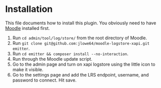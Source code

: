 # Installation
This file documents how to install this plugin. You obviously need to have [Moodle](https://moodle.org/) installed first.

1. Run `cd admin/tool/log/store/` from the root directory of Moodle.
2. Run `git clone git@github.com:jlowe64/moodle-logstore-xapi.git emitter`.
3. Run `cd emitter && composer install --no-interaction`.
4. Run through the Moodle update script.
5. Go to the admin page and turn on xapi logstore using the little icon to make it visible.
6. Go to the settings page and add the LRS endpoint, username, and password to connect. Hit save.